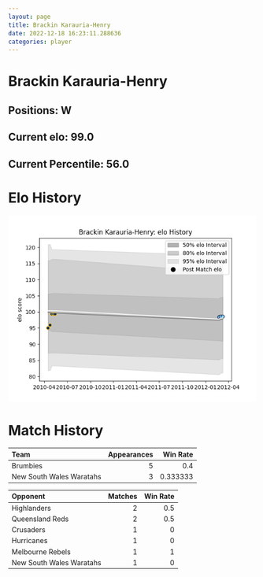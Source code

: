 ```yaml
---  
layout: page  
title: Brackin Karauria-Henry  
date: 2022-12-18 16:23:11.288636  
categories: player  
---
```

# Brackin Karauria-Henry

## Positions: W

## Current elo: 99.0

## Current Percentile: 56.0

# Elo History


![elo history](history_BrackinKarauria-Henry.png)
# Match History


| Team                     |   Appearances |   Win Rate |
|:-------------------------|--------------:|-----------:|
| Brumbies                 |             5 |   0.4      |
| New South Wales Waratahs |             3 |   0.333333 |

| Opponent                 |   Matches |   Win Rate |
|:-------------------------|----------:|-----------:|
| Highlanders              |         2 |        0.5 |
| Queensland Reds          |         2 |        0.5 |
| Crusaders                |         1 |        0   |
| Hurricanes               |         1 |        0   |
| Melbourne Rebels         |         1 |        1   |
| New South Wales Waratahs |         1 |        0   |